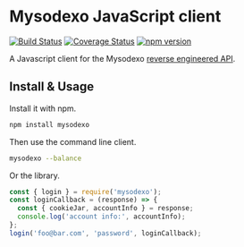 # Mysodexo JavaScript client

[![Build Status](https://travis-ci.com/AndreMiras/mysodexojs.svg?branch=develop)](https://travis-ci.com/AndreMiras/mysodexojs)
[![Coverage Status](https://coveralls.io/repos/github/AndreMiras/mysodexo.js/badge.svg?branch=develop)](https://coveralls.io/github/AndreMiras/mysodexo.js?branch=develop)
[![npm version](https://badge.fury.io/js/mysodexo.svg)](https://badge.fury.io/js/mysodexo)

A Javascript client for the Mysodexo [reverse engineered API](https://medium.com/@andre.miras/reverse-engineering-sodexos-api-d13710b7bf0d).


## Install & Usage
Install it with npm.
```sh
npm install mysodexo
```
Then use the command line client.
```sh
mysodexo --balance
```
Or the library.
```js
const { login } = require('mysodexo');
const loginCallback = (response) => {
  const { cookieJar, accountInfo } = response;
  console.log('account info:', accountInfo);
};
login('foo@bar.com', 'password', loginCallback);
```
